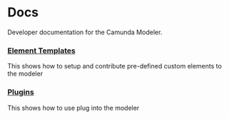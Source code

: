 # Docs

Developer documentation for the Camunda Modeler.


### [Element Templates](./element-templates)

This shows how to setup and contribute pre-defined custom elements to the modeler

### [Plugins](./plugins)

This shows how to use plug into the modeler
